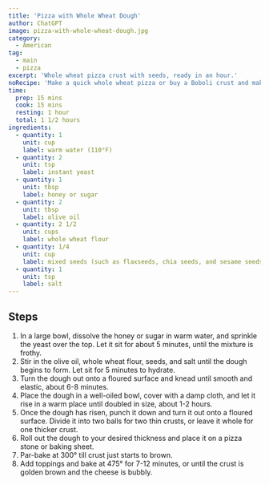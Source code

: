 ```yaml
---
title: 'Pizza with Whole Wheat Dough'
author: ChatGPT
image: pizza-with-whole-wheat-dough.jpg
category:
  - American
tag:
  - main
  - pizza
excerpt: 'Whole wheat pizza crust with seeds, ready in an hour.'
noRecipe: 'Make a quick whole wheat pizza or buy a Boboli crust and make a pizza with veggies, sauce, cheese. Try ingredients such as Ricotta, mushrooms, Fennel sausage. Or go for a different flavor with a taco pizza or Mediterranean or asian-inspired.'
time:
  prep: 15 mins
  cook: 15 mins
  resting: 1 hour
  total: 1 1/2 hours
ingredients:
  - quantity: 1
    unit: cup
    label: warm water (110°F)
  - quantity: 2
    unit: tsp
    label: instant yeast
  - quantity: 1
    unit: tbsp
    label: honey or sugar
  - quantity: 2
    unit: tbsp
    label: olive oil
  - quantity: 2 1/2
    unit: cups
    label: whole wheat flour
  - quantity: 1/4
    unit: cup
    label: mixed seeds (such as flaxseeds, chia seeds, and sesame seeds)
  - quantity: 1
    unit: tsp
    label: salt
---
```


## Steps

1. In a large bowl, dissolve the honey or sugar in warm water, and sprinkle the yeast over the top. Let it sit for about 5 minutes, until the mixture is frothy.
2. Stir in the olive oil, whole wheat flour, seeds, and salt until the dough begins to form. Let sit for 5 minutes to hydrate.
3. Turn the dough out onto a floured surface and knead until smooth and elastic, about 6-8 minutes.
4. Place the dough in a well-oiled bowl, cover with a damp cloth, and let it rise in a warm place until doubled in size, about 1-2 hours.
5. Once the dough has risen, punch it down and turn it out onto a floured surface. Divide it into two balls for two thin crusts, or leave it whole for one thicker crust.
6. Roll out the dough to your desired thickness and place it on a pizza stone or baking sheet.
7. Par-bake at 300° till crust just starts to brown.
8. Add toppings and bake at 475° for 7-12 minutes, or until the crust is golden brown and the cheese is bubbly.
